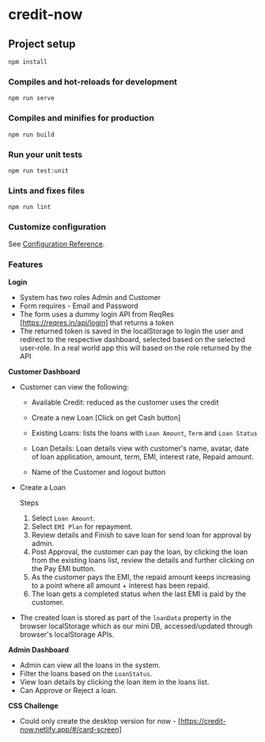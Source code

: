 # credit-now

## Project setup

```
npm install
```

### Compiles and hot-reloads for development

```
npm run serve
```

### Compiles and minifies for production

```
npm run build
```

### Run your unit tests

```
npm run test:unit
```

### Lints and fixes files

```
npm run lint
```

### Customize configuration

See [Configuration Reference](https://cli.vuejs.org/config/).

### Features

**Login**

- System has two roles Admin and Customer
- Form requires - Email and Password
- The form uses a dummy login API from ReqRes [https://reqres.in/api/login] that returns a token
- The returned token is saved in the localStorage to login the user and redirect to the respective dashboard, selected based on the selected user-role. In a real world app this will based on the role returned by the API

**Customer Dashboard**

- Customer can view the following:

  - Available Credit: reduced as the customer uses the credit

  - Create a new Loan [Click on get Cash button]

  - Existing Loans: lists the loans with `Loan Amount`, `Term` and `Loan Status`
  - Loan Details: Loan details view with customer's name, avatar, date of loan application, amount, term, EMI, interest rate, Repaid amount.

  - Name of the Customer and logout button

- Create a Loan

  Steps

  1. Select `Loan Amount`.
  2. Select `EMI Plan` for repayment.
  3. Review details and Finish to save loan for send loan for approval by admin.
  4. Post Approval, the customer can pay the loan, by clicking the loan from the existing loans list, review the details and further clicking on the Pay EMI button.
  5. As the customer pays the EMI, the repaid amount keeps increasing to a point where all amount + interest has been repaid.
  6. The loan gets a completed status when the last EMI is paid by the customer.

- The created loan is stored as part of the `loanData` property in the browser localStorage which as our mini DB, accessed/updated through browser's localStorage APIs.

**Admin Dashboard**

- Admin can view all the loans in the system.
- Filter the loans based on the `LoanStatus`.
- View loan details by clicking the loan item in the loans list.
- Can Approve or Reject a loan.

**CSS Challenge**

- Could only create the desktop version for now - [https://credit-now.netlify.app/#/card-screen]
